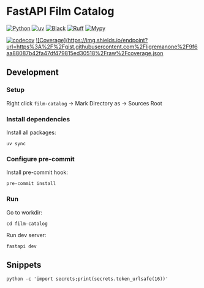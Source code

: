 # FastAPI Film Catalog

[![Python](https://img.shields.io/badge/Python-3.13-blue?logo=python&logoColor=white&style=for-the-badge)](https://www.python.org/)
[![uv](https://img.shields.io/badge/dependencies-uv-8A2BE2?logo=lightning&logoColor=white&style=for-the-badge)](https://github.com/astral-sh/uv)
[![Black](https://img.shields.io/badge/code%20style-black-000000?logo=python&logoColor=white&style=for-the-badge)](https://github.com/psf/black)
[![Ruff](https://img.shields.io/badge/linter-ruff-red?logo=ruff&logoColor=white&style=for-the-badge)](https://github.com/astral-sh/ruff)
[![Mypy](https://img.shields.io/badge/type%20checker-mypy-2E5DFF?logo=python&logoColor=white&style=for-the-badge)](https://github.com/python/mypy)

[![codecov](https://codecov.io/gh/ligremanone/film-catalog/branch/main/graph/badge.svg)](https://codecov.io/gh/ligremanone/film-catalog)
[![Coverage](https://img.shields.io/endpoint?url=https%3A%2F%2Fgist.githubusercontent.com%2Fligremanone%2F9f6aa88087b42fa47df479815ed30518%2Fraw%2Fcoverage.json
](https://codecov.io/gh/ligremanone/film-catalog)

## Development

### Setup

Right click `film-catalog` -> Mark Directory as -> Sources Root

### Install dependencies

Install all packages:

```shell
uv sync
```

### Configure pre-commit

Install pre-commit hook:

```shell
pre-commit install
```

### Run

Go to workdir:

```shell
cd film-catalog
```

Run dev server:

```shell
fastapi dev
```

## Snippets

```shell
python -c 'import secrets;print(secrets.token_urlsafe(16))'
```
